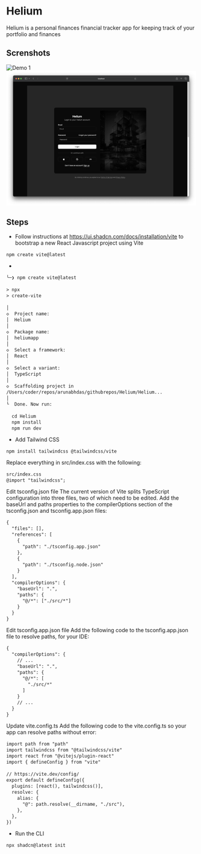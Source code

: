# Helium
Helium is a personal finances financial tracker app for keeping track of your portfolio and finances


## Screnshots

![Demo 1](https://github.com/arunabhdas/Helium/blob/main/screenshots/helium_1.gif?raw=true)
![Screenshot 1](https://raw.githubusercontent.com/arunabhdas/Helium/refs/heads/main/screenshots/helium_screenshot_1.png)

## Steps

- Follow instructions at https://ui.shadcn.com/docs/installation/vite
  to bootstrap a new React Javascript project using Vite
```
npm create vite@latest
```

- 
```
╰─❯ npm create vite@latest

> npx
> create-vite

│
◇  Project name:
│  Helium
│
◇  Package name:
│  heliumapp
│
◇  Select a framework:
│  React
│
◇  Select a variant:
│  TypeScript
│
◇  Scaffolding project in /Users/coder/repos/arunabhdas/githubrepos/Helium/Helium...
│
└  Done. Now run:

  cd Helium
  npm install
  npm run dev
```

* Add Tailwind CSS

```
npm install tailwindcss @tailwindcss/vite
```

Replace everything in src/index.css with the following:

```
src/index.css
@import "tailwindcss";
```

Edit tsconfig.json file
The current version of Vite splits TypeScript configuration into three files, two of which need to be edited. Add the baseUrl and paths properties to the compilerOptions section of the tsconfig.json and tsconfig.app.json files:

```
{
  "files": [],
  "references": [
    {
      "path": "./tsconfig.app.json"
    },
    {
      "path": "./tsconfig.node.json"
    }
  ],
  "compilerOptions": {
    "baseUrl": ".",
    "paths": {
      "@/*": ["./src/*"]
    }
  }
}
```
Edit tsconfig.app.json file
Add the following code to the tsconfig.app.json file to resolve paths, for your IDE:

```
{
  "compilerOptions": {
    // ...
    "baseUrl": ".",
    "paths": {
      "@/*": [
        "./src/*"
      ]
    }
    // ...
  }
}
````
Update vite.config.ts
Add the following code to the vite.config.ts so your app can resolve paths without error:

```
import path from "path"
import tailwindcss from "@tailwindcss/vite"
import react from "@vitejs/plugin-react"
import { defineConfig } from "vite"
 
// https://vite.dev/config/
export default defineConfig({
  plugins: [react(), tailwindcss()],
  resolve: {
    alias: {
      "@": path.resolve(__dirname, "./src"),
    },
  },
})
```

* Run the CLI

```
npx shadcn@latest init
```

